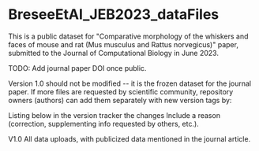 # BreseeEtAl_JEB2023_dataFiles

This is a public dataset for "Comparative morphology of the whiskers and faces of mouse and rat (Mus
musculus and Rattus norvegicus)" paper, submitted to the Journal of Computational Biology in June 2023.

TODO: Add journal paper DOI once public.

Version 1.0 should not be modified -- it is the frozen dataset for the journal paper. If more files are requested by scientific community, repository owners (authors) can add them separately with new version tags by:

Listing below in the version tracker the changes
Include a reason (correction, supplementing info requested by others, etc.).

V1.0
All data uploads, with publicized data mentioned in the journal article.
